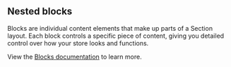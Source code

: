 ## Nested blocks

Blocks are individual content elements that make up parts of a Section layout. Each block controls a specific piece of content, giving you detailed control over how your store looks and functions.

View the [Blocks documentation](/category/blocks) to learn more.